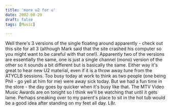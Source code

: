 ```yaml
---
title: 'more u2 for u'
date: 2002-08-29
draft: false
tags: [Music]

---
```


Well there's 3 versions of the single floating around apparently - check out this site for all 3 (although Mark said that the site crashed his computer so you might want to be careful with that one!). Apparently two of the versions are essentially the same, one is just a single channel (mono) version of the other so it sounds a bit different but is basically the same. Either way it's great to hear new U2 material, even if it is a throw away tune from the ATYCLB sessions. Too busy today at work to think as two people (one being Phil - go yell at him for me) were away sick today. But we had a fun time in the store - the day goes by quicker when it's busy like that. The MTV Video Music Awards are on tonight so I think we'll be watching that until it gets lame. Perhaps sneaking over to my parent's place to sit in the hot tub would be a good idea after standing on my feet all day. L8r.